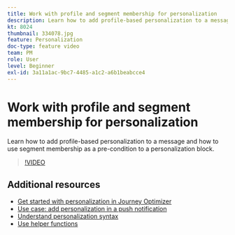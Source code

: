 ```yaml
---
title: Work with profile and segment membership for personalization
description: Learn how to add profile-based personalization to a message and how to use segment membership as a pre-condition to a personalization block.
kt: 8024
thumbnail: 334078.jpg
feature: Personalization
doc-type: feature video
team: PM
role: User
level: Beginner
exl-id: 3a11a1ac-9bc7-4485-a1c2-a6b1beabcce4
---
```

# Work with profile and segment membership for personalization

Learn how to add profile-based personalization to a message and how to use segment membership as a pre-condition to a personalization block.

>[!VIDEO](https://video.tv.adobe.com/v/334078?quality=12)

## Additional resources

* [Get started with personalization in Journey Optimizer](https://experienceleague.adobe.com/docs/journey-optimizer/using/create-messages/personalization/personalize.html)
* [Use case: add personalization in a push notification](https://experienceleague.corp.adobe.com/docs/journey-optimizer/using/create-messages/personalization/personalization-use-case.html)
* [Understand personalization syntax](https://experienceleague.adobe.com/docs/journey-optimizer/using/create-messages/personalization/personalization-syntax.html)
* [Use helper functions](https://experienceleague-review.corp.adobe.com/docs/journey-optimizer/using/create-messages/personalization/functions/functions.html)
